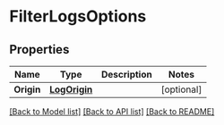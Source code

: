 # FilterLogsOptions

## Properties

Name | Type | Description | Notes
------------ | ------------- | ------------- | -------------
**Origin** | [**LogOrigin**](LogOrigin.md) |  | [optional] 

[[Back to Model list]](../README.md#documentation-for-models) [[Back to API list]](../README.md#documentation-for-api-endpoints) [[Back to README]](../README.md)


